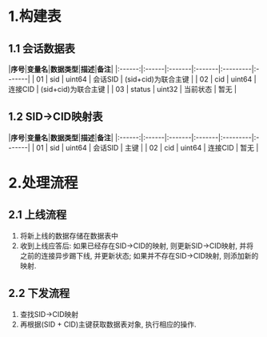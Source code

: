 # 1.构建表
## 1.1 会话数据表
|**序号**|**变量名**|**数据类型**|**描述**|**备注**|
|:------:|:------|:-------|:-------|:---------|:-------|
| 01 | sid | uint64 | 会话SID | (sid+cid)为联合主键 |
| 02 | cid | uint64 | 连接CID | (sid+cid)为联合主键 |
| 03 | status | uint32 | 当前状态 | 暂无 |

## 1.2 SID->CID映射表
|**序号**|**变量名**|**数据类型**|**描述**|**备注**|
|:------:|:------|:-------|:-------|:---------|:-------|
| 01 | sid | uint64 | 会话SID | 主键 |
| 02 | cid | uint64 | 连接CID | 暂无 |

# 2.处理流程
## 2.1 上线流程
1. 将新上线的数据存储在数据表中
2. 收到上线应答后: 如果已经存在SID->CID的映射, 则更新SID->CID映射, 并将之前的连接异步踢下线, 并更新状态; 如果并不存在SID->CID映射, 则添加新的映射.

## 2.2 下发流程
1. 查找SID->CID映射
2. 再根据(SID + CID)主键获取数据表对象, 执行相应的操作.
